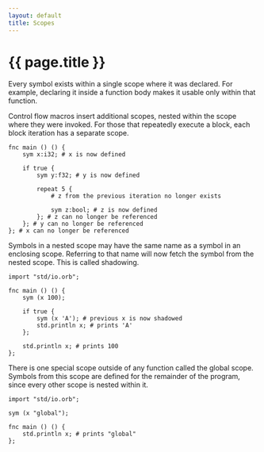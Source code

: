 ```yaml
---
layout: default
title: Scopes
---
```

# {{ page.title }}

Every symbol exists within a single scope where it was declared. For example, declaring it inside a function body makes it usable only within that function.

Control flow macros insert additional scopes, nested within the scope where they were invoked. For those that repeatedly execute a block, each block iteration has a separate scope.

```
fnc main () () {
    sym x:i32; # x is now defined

    if true {
        sym y:f32; # y is now defined

        repeat 5 {
            # z from the previous iteration no longer exists

            sym z:bool; # z is now defined
        }; # z can no longer be referenced
    }; # y can no longer be referenced
}; # x can no longer be referenced
```

Symbols in a nested scope may have the same name as a symbol in an enclosing scope. Referring to that name will now fetch the symbol from the nested scope. This is called shadowing.

```
import "std/io.orb";

fnc main () () {
    sym (x 100);

    if true {
        sym (x 'A'); # previous x is now shadowed
        std.println x; # prints 'A'
    };

    std.println x; # prints 100
};
```

There is one special scope outside of any function called the global scope. Symbols from this scope are defined for the remainder of the program, since every other scope is nested within it.

```
import "std/io.orb";

sym (x "global");

fnc main () () {
    std.println x; # prints "global"
};
```